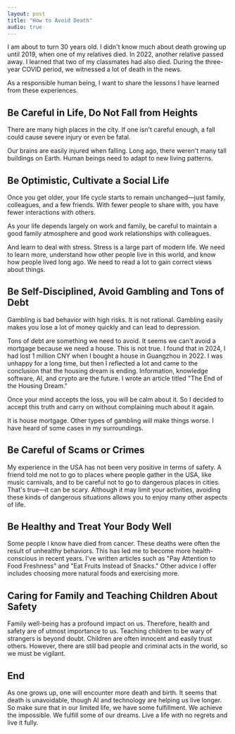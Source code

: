 ```yaml
---
layout: post  
title: "How to Avoid Death"
audio: true
---
```


I am about to turn 30 years old. I didn't know much about death growing up until 2019, when one of my relatives died. In 2022, another relative passed away. I learned that two of my classmates had also died. During the three-year COVID period, we witnessed a lot of death in the news.

As a responsible human being, I want to share the lessons I have learned from these experiences.

## Be Careful in Life, Do Not Fall from Heights

There are many high places in the city. If one isn't careful enough, a fall could cause severe injury or even be fatal.

Our brains are easily injured when falling. Long ago, there weren't many tall buildings on Earth. Human beings need to adapt to new living patterns.

## Be Optimistic, Cultivate a Social Life

Once you get older, your life cycle starts to remain unchanged—just family, colleagues, and a few friends. With fewer people to share with, you have fewer interactions with others.

As your life depends largely on work and family, be careful to maintain a good family atmosphere and good work relationships with colleagues.

And learn to deal with stress. Stress is a large part of modern life. We need to learn more, understand how other people live in this world, and know how people lived long ago. We need to read a lot to gain correct views about things.

## Be Self-Disciplined, Avoid Gambling and Tons of Debt

Gambling is bad behavior with high risks. It is not rational. Gambling easily makes you lose a lot of money quickly and can lead to depression.

Tons of debt are something we need to avoid. It seems we can't avoid a mortgage because we need a house. This is not true. I found that in 2024, I had lost 1 million CNY when I bought a house in Guangzhou in 2022. I was unhappy for a long time, but then I reflected a lot and came to the conclusion that the housing dream is ending. Information, knowledge software, AI, and crypto are the future. I wrote an article titled "The End of the Housing Dream."

Once your mind accepts the loss, you will be calm about it. So I decided to accept this truth and carry on without complaining much about it again.

It is house mortgage. Other types of gambling will make things worse. I have heard of some cases in my surroundings.


## Be Careful of Scams or Crimes

My experience in the USA has not been very positive in terms of safety. A friend told me not to go to places where people gather in the USA, like music carnivals, and to be careful not to go to dangerous places in cities. That's true—it can be scary. Although it may limit your activities, avoiding these kinds of dangerous situations allows you to enjoy many other aspects of life.

## Be Healthy and Treat Your Body Well

Some people I know have died from cancer. These deaths were often the result of unhealthy behaviors. This has led me to become more health-conscious in recent years. I've written articles such as "Pay Attention to Food Freshness" and "Eat Fruits Instead of Snacks." Other advice I offer includes choosing more natural foods and exercising more.

## Caring for Family and Teaching Children About Safety

Family well-being has a profound impact on us. Therefore, health and safety are of utmost importance to us. Teaching children to be wary of strangers is beyond doubt. Children are often innocent and easily trust others. However, there are still bad people and criminal acts in the world, so we must be vigilant.

## End

As one grows up, one will encounter more death and birth. It seems that death is unavoidable, though AI and technology are helping us live longer. So make sure that in our limited life, we have some fulfillment. We achieve the impossible. We fulfill some of our dreams. Live a life with no regrets and live it fully.

